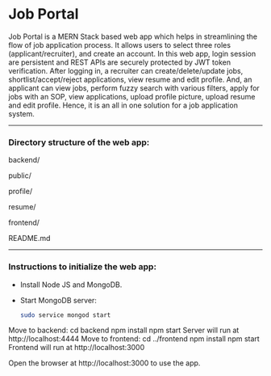 # Job Portal

Job Portal is a MERN Stack based web app which helps in streamlining the flow of job application process. It allows users to select three roles (applicant/recruiter), and create an account. In this web app, login session are persistent and REST APIs are securely protected by JWT token verification. After logging in, a recruiter can create/delete/update jobs, shortlist/accept/reject applications, view resume and edit profile. And, an applicant can view jobs, perform fuzzy search with various filters, apply for jobs with an SOP, view applications, upload profile picture, upload resume and edit profile. Hence, it is an all in one solution for a job application system.



---

###  Directory structure of the web app:
backend/

public/

profile/

resume/

frontend/

README.md

---

###  Instructions to initialize the web app:

- Install Node JS and MongoDB.
- Start MongoDB server:

  ```bash
  sudo service mongod start
Move to backend:
cd backend
npm install
npm start
Server will run at http://localhost:4444
Move to frontend:
cd ../frontend
npm install
npm start
Frontend will run at http://localhost:3000

Open the browser at http://localhost:3000 to use the app.

</details>




